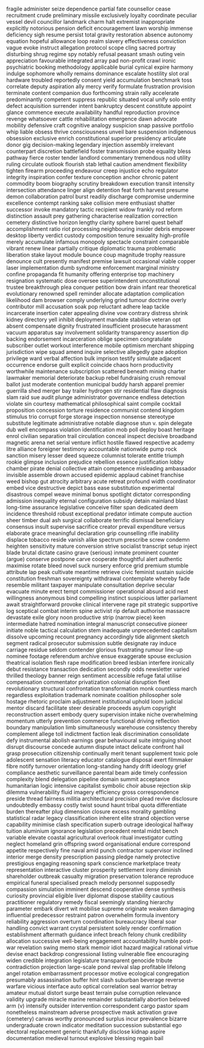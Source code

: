 fragile
administer
seize
dependence
partial
fate
counsellor
cease
recruitment
crude
preliminary
missile
exclusively
loyalty
coordinate
peculiar
vessel
devil
councillor
landmark
charm
halt
extremist
inappropriate
explicitly
notorious
pension
deficit
encouragement
lawn
worship
immense
deficiency
sigh
resume
persist
total
gravity
restoration
absence
autonomy
equation
hopeful
allowance
loop
realm
slavery
effectiveness
conviction
vague
evoke
instruct
allegation
protocol
scope
cling
sacred
portray
disturbing
shrug
regime
spy
notably
refusal
peasant
smash
outing
vein
appreciation
favourable
integrated
array
pad
non-profit
crawl
ironic
psychiatric
booking
methodology
applicable
burial
cynical
expire
harmony
indulge
sophomore
wholly
remains
dominance
escalate
hostility
slot
oral
hardware
troubled
reportedly
consent
yield 
accumulation
benchmark
toss
correlate
deputy
aspiration
ally
mercy
verify
formulate
frustration
provision
terminate
content
companion
duo
forthcoming
strain
rally
accelerate
predominantly
competent
suppress
republic
situated
vocal
unify
solo
entity
defect
acquisition
surrender
intent
bankruptcy
descent
constitute
appoint
glance
commence
execute
availability
handful
reproduction
province
revenge
whatsoever
cattle
rehabilitation
emergence
dawn
advocate
mobility
defensive
craft
cognitive
analogy
suspicion
snap
passive
portfolio
whip
liable
obsess
thrive
consciousness
unveil
bare
suspension
indigenous
obsession
exclusive
enrich
constitutional
superior
presidency
articulate
donor
gig
decision-making
legendary
injection
assembly
irrelevant
counterpart
discretion
battlefield
foster
transmission
probe
equality
bless
pathway
fierce
roster
tender
landlord
commentary
tremendous
nod
utility
ruling
circulate
outlook
flourish
stab
lethal
caution
amendment
flexibility
tighten
firearm
proceeding
endeavour
creep
injustice
echo
regulator
integrity
inspiration
confer
texture
conception
anchor
chronic
patent
commodity
boom
biography
scrutiny
breakdown
execution
transit
intensity
intersection
attendance
linger
align
detention
feat
forth
harvest
presume
demon
collaboration
patrol
burst
readily
discharge
compromise
undermine
excellence
contempt
ranking
sake
collision
mere
enthusiast
shatter
successor
invoke
mandatory
tactic
recipient
widow
frankly
rod
reform
distinction
assault
prey
gathering
characterise
realization
correction
cemetery
distinctive
horizon
lengthy
clarity
sphere
barrel
quest
behalf
accomplishment
ratio
riot
processing
neighbouring
insider
debris
empower
desktop
liberty
verdict
custody
composition
tenure
sexuality
high-profile
merely
accumulate
infamous
monopoly
spectacle
constraint
comparable
vibrant
renew
linear
partially
critique
diplomatic
trauma
problematic
liberation
stake
layout
module
bounce
coup
magnitude
trophy
reassure
denounce
cult
presently
manifest
premise
lawsuit
occasional
viable
copper
laser
implementation
dumb
syndrome
enforcement
marginal
ministry
confine
propaganda
fit
humanity
offering
enterprise
top
machinery
resignation
systematic
dose
oversee
superintendent
unconstitutional
trustee
breakthrough
plea
conquer
petition
bow
drain
infant
rear
theoretical
evolutionary
renowned
spell
reminder
allocate
adaptation
complication
likelihood
dam
browser
comply
underlying
grind
tumour
doctrine
overly
contributor
mill
accusation
soak
pop
reluctant
adhere
leap
tackle
incarcerate
insertion
cater
appealing
divine
vow
contrary
distress
shrink
kidney
directory
yell
inhibit
deployment
mandate
stabilise
veteran
opt
absent
compensate
dignity
frustrated
insufficient
prosecute
harassment
vacuum
apparatus
say
involvement
solidarity
transparency
assertion
dip
backing
endorsement
incarceration
oblige
specimen
congratulate
subscriber
outlet
workout
interference
mobile
optimism
merchant
shipping
jurisdiction
wipe
squad
amend
inquire
selective
allegedly
gaze
adoption
privilege
ward
verbal
affection
bulk
imprison
testify
simulate
adjacent
occurrence
endorse
guilt
explicit
coincide
chaos
horn
productivity
worthwhile
maintenance
subscription
scattered
beneath
mining
charter
lawmaker
memorial
deteriorate
backup
rebel
fundraising
crush
removal
ballot
just
moderate
contention
municipal
buddy
harsh
apparel
premier
guerrilla
shed
merger
bay
trailer
hydrogen
stir
residential
flaw
diagnosis
slam
raid
sue
audit
plunge
administrator
governance
endless
detection
violate
sin
courtesy
mathematical
philosophical
saint
compile
cocktail
proposition
concession
torture
residence
communist
contend
kingdom
stimulus
trio
corrupt
forge
storage
inspection
nonsense
stereotype
substitute
legitimate
administrative
notable
diagnose
stun v.
spin
delegate
dub
well
encompass
violation
identification
mob
poll
deploy
boast
heritage
enrol
civilian
separation
trail
circulation
conceal
inspect
decisive
broadband
magnetic
arena
net
serial
venture
inflict
hostile
flawed
respective
academy
litre
alliance
foreigner
testimony
accountable
nationwide
pump
rock
sanction
misery
lesser
deed
squeeze
columnist
tolerate
entitle
triumph
rookie
glimpse
inclusion
prejudice
rebellion
essence
justification
lobby
chamber
pirate
denial
collective
attain
competence
misleading
ambassador
invisible
assemble
drown
accused
epidemic
applaud
cabinet
franchise
weed
bishop
gut
atrocity
arbitrary
acute
retreat
profound
width
coordinator
embed
vice
destructive
depict
bass
ease
substitution
experimental
disastrous
compel
weave
minimal
bonus
spotlight
dictator
corresponding
admission
inequality
eternal
configuration
subsidy
detain
mainland
blast
long-time
assurance
legislative
conceive
filter
span
dedicated
deem
incidence
threshold
robust
exceptional
predator
intimate
compute
auction
sheer
timber
dual
ash
surgical
collaborate
terrific
dismissal
beneficiary
consensus
insult
supervise
sacrifice
creator
prevail
expenditure
versus
elaborate
grace
meaningful
declaration
grip
counselling
rifle
inability
displace
tobacco
reside
vanish
alike
spectrum
prescribe
screw
condemn
heighten
sensitivity
mature
conversion
strive
socialist
transcript
setup
inject
blade
brutal
dictate
casino
grave (serious)
inmate
prominent
counter (argue)
conserve
postpone
carve
cooperate
thoughtful
alert
authentic
maximise
rotate
bleed
novel
suck
nursery
enforce
grid
premium
stumble
attribute
lap
peak
cultivate
meantime
retrieve
civic
feminist
sustain
suicide
constitution
freshman
sovereignty
withdrawal
contemplate
whereby
fade
resemble
militant
taxpayer
manipulate
consultation
deprive
secular
evacuate
minute
erect
tempt
commissioner
operational
absurd
acid
nest
willingness
anonymous
bind
compelling
instinct
suspicious
latter
parliament
await
straightforward
provoke
clinical
intervene
rage
pit
strategic
supportive
log
sceptical
combat
interim
spine
activist
rip
default
authorise
massacre
devastate
exile
glory
noon
productive
strip (narrow piece)
keen
intermediate
hatred
nomination
integral
manuscript
consecutive
pioneer
initiate
noble
tactical
calculation
stem
inadequate
unprecedented
capitalism
dissolve
upcoming
recount
pregnancy
accordingly
tide
alignment
sketch
segment
radical
prosecutor
submission
subtle
designate
ray
induce
carriage
residue
seldom
contender
glorious
frustrating
rumour
line-up
nominee
footage
referendum
archive
ensue
exaggerate
spouse
exclusion
theatrical
isolation
flesh
rape
modification
breed
lesbian
interfere
ironically
debut
resistance
transaction
dedication
secondly
odds
newsletter
varied
thrilled
theology
banner
reign
sentiment
accessible
refuge
fatal
utilise
compensation
commentator
privatization
colonial
disruption
fleet
revolutionary
structural
confrontation
transformation
monk
countless
march
regardless
exploitation
trademark
nominate
coalition
philosopher
sole
hostage
rhetoric
proclaim
adjustment
institutional
uphold
loom
judicial
mentor
discard
facilitate
steer
desirable
proceeds
asylum
copyright
reconstruction
assert
embody
query
supervision
intake
niche
overwhelming
momentum
utterly
prevention
commerce
functional
driving
reflection
boundary
manipulation
limb
simultaneously
warehouse
consistency
thereby
complement
allege
toll
indictment
faction
leak
discrimination
consolidate
defy
instrumental
abolish
earnings
gear
behavioural
suite
intriguing
shoot
disrupt
discourse
concede
autumn
dispute
intact
delicate
confront
hail
grasp
prosecution
citizenship
continually
merit
tenant
supplement
toxic
pole
adolescent
sensation
literacy
educator
catalogue
disposal
exert
filmmaker
fibre
notify
turnover
orientation
long-standing
handy
drift
ideology
grief
compliance
aesthetic
surveillance
parental
beam
aide
timely
confession
complexity
blend
delegation
pipeline
domain
summit
acceptance
humanitarian
logic
intensive
capitalist
symbolic
choir
abuse
rejection
skip
dilemma
vulnerability
fluid
imagery
efficiency
gross
correspondence
preside
thread
fairness
militia
architectural
precision
plead
revive
disclosure
undoubtedly
embassy
costly
twist
sound
haunt
tribal
quota
differentiate
burden
thereafter
plug
dimension
closure
excess
morality
gambling
statistical
radar
legacy
classification
inherent
elite
strand
objection
verse
capability
minimise
clash
specification
superb
outrage
ideological
halfway
tuition
aluminium
ignorance
legislation
precedent
rental
midst
bench
variable
elevate
coastal
agricultural
overlook
ritual
investigator
cutting
neglect
homeland
grin
offspring
sword
organisational
endure
correspond
appetite
respectively
fine
naval
amid
punch
contractor
supervisor
inclined
interior
merge
density
prescription
passing
pledge
namely
protective
prestigious
engaging
reasoning
spark
conscience
marketplace
treaty
representation
interactive
cluster
prosperity
settlement
irony
diminish
shareholder
outbreak
casualty
migration
preservation
tolerance
reproduce
empirical
funeral
specialised
preach
melody
personnel
supposedly
compassion
simulation
imminent
descend
cooperative
dense
synthesis
curiosity
provincial
eligible
liver
diplomat
dispose
stability
cautious
practitioner
regulatory
remedy
fiscal
seemingly
standing
hierarchy
parameter
embark
divert
wit
mobilise
supreme
originate
weaken
damaging
influential
predecessor
restraint
patron
overwhelm
formula
inventory
reliability
aggression
overturn
coordination
bureaucracy
liberal
soar
handling
convict
warrant
crystal
persistent
solely
render
confirmation
establishment
aftermath
guidance
infect
breach
felony
chunk
credibility
allocation
successive
well-being
engagement
accountability
humble
post-war
revelation
swing
memo
stark
memoir
idiot
hazard
magical
rational
virtue
devise
enact
backdrop
congressional
listing
vulnerable
flee
encouraging
widen
credible
integration
legislature
transparent
genocide
tribute
contradiction
projection
large-scale
pond
revival
slap
profitable
lifelong
angel
rotation
embarrassment
processor
motive
ecological
congregation
presumably
assassination
buffer
hint
slash
suburban
beverage
reverse
warfare
vicious
interface
auto
optical
correlation
seal
warrior
betray
amateur
mutual
distort
surge
beast
terrain
pulse
corruption
relevance
validity
upgrade
miracle
marine
remainder
substantially
abortion
beloved
arm (v)
intensify
outsider
intervention
correspondent
cargo
pastor
spam
nonetheless
mainstream
adverse
prospective
mask
activation
grave (cemetery)
canvas
worthy
pronounced
surplus
incur
prevalence
bizarre
undergraduate
crown
indicator
meditation
succession
substantial
ego
electoral
replacement
generic
thankfully
disclose
kidnap
aspire
documentation
medieval
turnout
explosive
blessing
regain
bail

